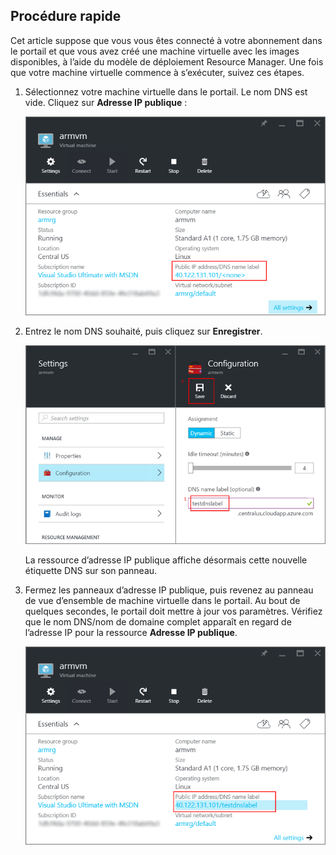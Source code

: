 ## <a name="quick-steps"></a>Procédure rapide
Cet article suppose que vous vous êtes connecté à votre abonnement dans le portail et que vous avez créé une machine virtuelle avec les images disponibles, à l’aide du modèle de déploiement Resource Manager. Une fois que votre machine virtuelle commence à s’exécuter, suivez ces étapes.

1. Sélectionnez votre machine virtuelle dans le portail. Le nom DNS est vide. Cliquez sur **Adresse IP publique** :
   
   ![Sélectionner la ressource d’adresse IP publique dans le portail](./media/virtual-machines-common-portal-create-fqdn/locatePublicIP.PNG)

2. Entrez le nom DNS souhaité, puis cliquez sur **Enregistrer**.
   
   ![Entrer un nom DNS pour votre ressource IP publique](./media/virtual-machines-common-portal-create-fqdn/dnsNameLabel.PNG)
   
   La ressource d’adresse IP publique affiche désormais cette nouvelle étiquette DNS sur son panneau.

3. Fermez les panneaux d’adresse IP publique, puis revenez au panneau de vue d’ensemble de machine virtuelle dans le portail. Au bout de quelques secondes, le portail doit mettre à jour vos paramètres. Vérifiez que le nom DNS/nom de domaine complet apparaît en regard de l’adresse IP pour la ressource **Adresse IP publique**.
   
   ![Vérifier la définition de votre nouveau nom DNS](./media/virtual-machines-common-portal-create-fqdn/fqdnCreated.PNG)

